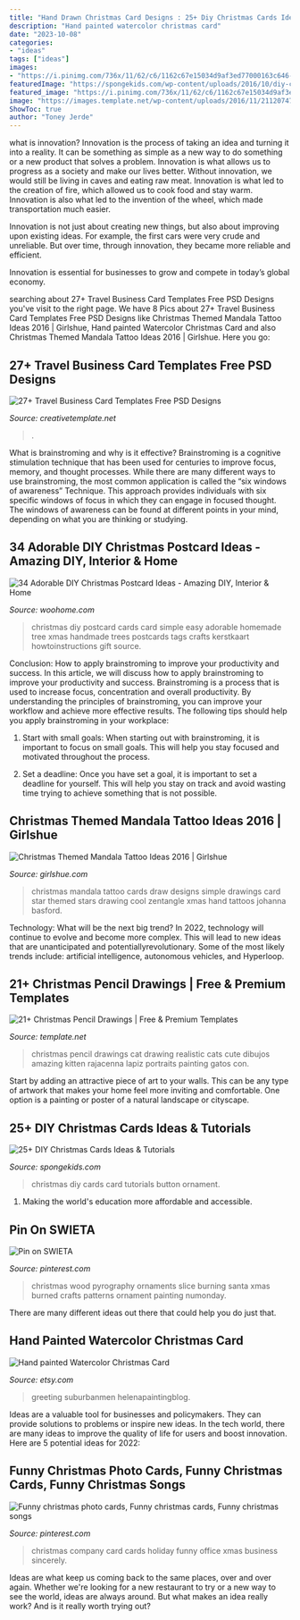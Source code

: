 ```yaml
---
title: "Hand Drawn Christmas Card Designs : 25+ Diy Christmas Cards Ideas &amp; Tutorials"
description: "Hand painted watercolor christmas card"
date: "2023-10-08"
categories:
- "ideas"
tags: ["ideas"]
images:
- "https://i.pinimg.com/736x/11/62/c6/1162c67e15034d9af3ed77000163c646--holiday-cards-company-christmas-cards.jpg"
featuredImage: "https://spongekids.com/wp-content/uploads/2016/10/diy-christmas-cards/10-diy-christmas-cards.jpg"
featured_image: "https://i.pinimg.com/736x/11/62/c6/1162c67e15034d9af3ed77000163c646--holiday-cards-company-christmas-cards.jpg"
image: "https://images.template.net/wp-content/uploads/2016/11/21120747/Beautiful-Art-of-Christmas-Cat.jpg"
ShowToc: true
author: "Toney Jerde"
---
```



what is innovation?
Innovation is the process of taking an idea and turning it into a reality. It can be something as simple as a new way to do something or a new product that solves a problem. Innovation is what allows us to progress as a society and make our lives better.
Without innovation, we would still be living in caves and eating raw meat. Innovation is what led to the creation of fire, which allowed us to cook food and stay warm. Innovation is also what led to the invention of the wheel, which made transportation much easier.

Innovation is not just about creating new things, but also about improving upon existing ideas. For example, the first cars were very crude and unreliable. But over time, through innovation, they became more reliable and efficient.

Innovation is essential for businesses to grow and compete in today’s global economy.

	

		
searching about 27+ Travel Business Card Templates Free PSD Designs you've visit to the right page. We have 8 Pics about 27+ Travel Business Card Templates Free PSD Designs like Christmas Themed Mandala Tattoo Ideas 2016 | Girlshue, Hand painted Watercolor Christmas Card and also Christmas Themed Mandala Tattoo Ideas 2016 | Girlshue. Here you go:
		
    
## 27+ Travel Business Card Templates Free PSD Designs

<img loading=lazy src="https://images.creativetemplate.net/wp-content/uploads/2018/03/Travel-Business-Card-Design-Download.png" onerror="this.onerror=null;this.src='https://tse1.mm.bing.net/th?id=OIP.7CgDQmoqRbfnAYT27UfkZQHaE8&amp;pid=15.1';" alt="27+ Travel Business Card Templates Free PSD Designs">

_Source: creativetemplate.net_

>. 

	

What is brainstroming and why is it effective?
Brainstroming is a cognitive stimulation technique that has been used for centuries to improve focus, memory, and thought processes. While there are many different ways to use brainstroming, the most common application is called the “six windows of awareness” Technique. This approach provides individuals with six specific windows of focus in which they can engage in focused thought. The windows of awareness can be found at different points in your mind, depending on what you are thinking or studying.

    
## 34 Adorable DIY Christmas Postcard Ideas - Amazing DIY, Interior &amp; Home

<img loading=lazy src="http://www.woohome.com/wp-content/uploads/2014/11/DIY-Christmas-postcard-ideas-22.jpg" onerror="this.onerror=null;this.src='https://tse1.mm.bing.net/th?id=OIP.EjaKAl0U-c0SN5av5nW5YQHaJ3&amp;pid=15.1';" alt="34 Adorable DIY Christmas Postcard Ideas - Amazing DIY, Interior &amp; Home">

_Source: woohome.com_

>christmas diy postcard cards card simple easy adorable homemade tree xmas handmade trees postcards tags crafts kerstkaart howtoinstructions gift source. 

	

Conclusion: How to apply brainstroming to improve your productivity and success.
In this article, we will discuss how to apply brainstroming to improve your productivity and success. Brainstroming is a process that is used to increase focus, concentration and overall productivity. By understanding the principles of brainstroming, you can improve your workflow and achieve more effective results. The following tips should help you apply brainstroming in your workplace: 
1) Start with small goals: When starting out with brainstroming, it is important to focus on small goals. This will help you stay focused and motivated throughout the process. 

2) Set a deadline: Once you have set a goal, it is important to set a deadline for yourself. This will help you stay on track and avoid wasting time trying to achieve something that is not possible.

    
## Christmas Themed Mandala Tattoo Ideas 2016 | Girlshue

<img loading=lazy src="http://www.girlshue.com/wp-content/uploads/2016/12/Christmas-Themed-Mandala-Tattoo-Designs-and-Ideas-2016-1.jpg" onerror="this.onerror=null;this.src='https://tse4.mm.bing.net/th?id=OIP.o0ly7MTk9PvFt8DMKXiacAHaKE&amp;pid=15.1';" alt="Christmas Themed Mandala Tattoo Ideas 2016 | Girlshue">

_Source: girlshue.com_

>christmas mandala tattoo cards draw designs simple drawings card star themed stars drawing cool zentangle xmas hand tattoos johanna basford. 

	

Technology: What will be the next big trend?
In 2022, technology will continue to evolve and become more complex. This will lead to new ideas that are unanticipated and potentiallyrevolutionary. Some of the most likely trends include: artificial intelligence, autonomous vehicles, and Hyperloop.

    
## 21+ Christmas Pencil Drawings | Free &amp; Premium Templates

<img loading=lazy src="https://images.template.net/wp-content/uploads/2016/11/21120747/Beautiful-Art-of-Christmas-Cat.jpg" onerror="this.onerror=null;this.src='https://tse3.mm.bing.net/th?id=OIP.hHj9nQ__a8hOxzl6Qn5BFwHaE_&amp;pid=15.1';" alt="21+ Christmas Pencil Drawings | Free &amp; Premium Templates">

_Source: template.net_

>christmas pencil drawings cat drawing realistic cats cute dibujos amazing kitten rajacenna lapiz portraits painting gatos con. 

	

Start by adding an attractive piece of art to your walls. This can be any type of artwork that makes your home feel more inviting and comfortable. One option is a painting or poster of a natural landscape or cityscape.

    
## 25+ DIY Christmas Cards Ideas &amp; Tutorials

<img loading=lazy src="https://spongekids.com/wp-content/uploads/2016/10/diy-christmas-cards/10-diy-christmas-cards.jpg" onerror="this.onerror=null;this.src='https://tse1.mm.bing.net/th?id=OIP.wkqmEeMB6qUE3KVDDxKFLAHaJ6&amp;pid=15.1';" alt="25+ DIY Christmas Cards Ideas &amp; Tutorials">

_Source: spongekids.com_

>christmas diy cards card tutorials button ornament. 

	

1. Making the world's education more affordable and accessible. 

    
## Pin On SWIETA

<img loading=lazy src="https://i.pinimg.com/736x/96/27/98/9627982f08959c9a6cc27d986398aeb9.jpg" onerror="this.onerror=null;this.src='https://tse2.mm.bing.net/th?id=OIP.Ow3GV2CtQOx5u98c4CGnoAHaFj&amp;pid=15.1';" alt="Pin on SWIETA">

_Source: pinterest.com_

>christmas wood pyrography ornaments slice burning santa xmas burned crafts patterns ornament painting numonday. 

	

There are many different ideas out there that could help you do just that.

    
## Hand Painted Watercolor Christmas Card

<img loading=lazy src="https://img1.etsystatic.com/007/0/5203993/il_fullxfull.382823235_h226.jpg" onerror="this.onerror=null;this.src='https://tse4.mm.bing.net/th?id=OIP.e1vbcwJCl4lsrXL2xz4PKQHaJ7&amp;pid=15.1';" alt="Hand painted Watercolor Christmas Card">

_Source: etsy.com_

>greeting suburbanmen helenapaintingblog. 

	

Ideas are a valuable tool for businesses and policymakers. They can provide solutions to problems or inspire new ideas. In the tech world, there are many ideas to improve the quality of life for users and boost innovation. Here are 5 potential ideas for 2022: 

    
## Funny Christmas Photo Cards, Funny Christmas Cards, Funny Christmas Songs

<img loading=lazy src="https://i.pinimg.com/736x/11/62/c6/1162c67e15034d9af3ed77000163c646--holiday-cards-company-christmas-cards.jpg" onerror="this.onerror=null;this.src='https://tse3.mm.bing.net/th?id=OIP.y8msmMod_dubQSzQLcEyrAHaFU&amp;pid=15.1';" alt="Funny christmas photo cards, Funny christmas cards, Funny christmas songs">

_Source: pinterest.com_

>christmas company card cards holiday funny office xmas business sincerely. 

	

Ideas are what keep us coming back to the same places, over and over again. Whether we're looking for a new restaurant to try or a new way to see the world, ideas are always around. But what makes an idea really work? And is it really worth trying out?

